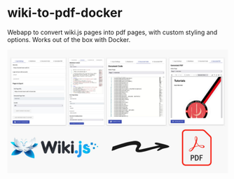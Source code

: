 # wiki-to-pdf-docker
Webapp to convert wiki.js pages into pdf pages, with custom styling and options. Works out of the box with Docker.

![presentation image](wikitopdf-sharing-card.jpg)
